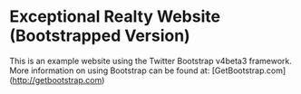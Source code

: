 # Exceptional Realty Website (Bootstrapped Version)

This is an example website using the Twitter Bootstrap v4beta3 framework.
More information on using Bootstrap can be found at: [GetBootstrap.com] (http://getbootstrap.com)

